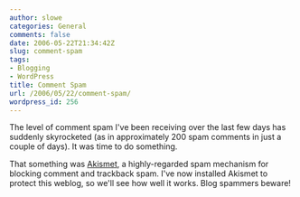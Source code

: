 ```yaml
---
author: slowe
categories: General
comments: false
date: 2006-05-22T21:34:42Z
slug: comment-spam
tags:
- Blogging
- WordPress
title: Comment Spam
url: /2006/05/22/comment-spam/
wordpress_id: 256
---
```


The level of comment spam I've been receiving over the last few days has suddenly skyrocketed (as in approximately 200 spam comments in just a couple of days). It was time to do something.

That something was [Akismet](http://askismet.com/), a highly-regarded spam mechanism for blocking comment and trackback spam. I've now installed Akismet to protect this weblog, so we'll see how well it works. Blog spammers beware!
